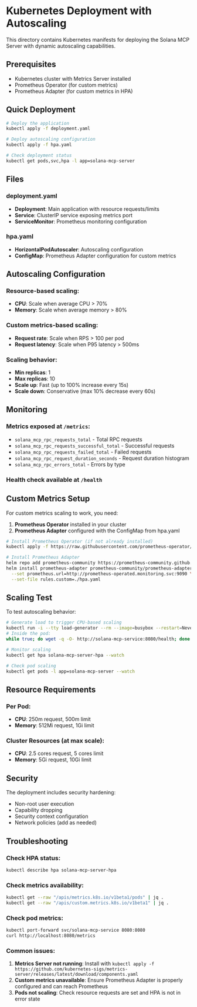 # Kubernetes Deployment with Autoscaling

This directory contains Kubernetes manifests for deploying the Solana MCP Server with dynamic autoscaling capabilities.

## Prerequisites

- Kubernetes cluster with Metrics Server installed
- Prometheus Operator (for custom metrics)
- Prometheus Adapter (for custom metrics in HPA)

## Quick Deployment

```bash
# Deploy the application
kubectl apply -f deployment.yaml

# Deploy autoscaling configuration
kubectl apply -f hpa.yaml

# Check deployment status
kubectl get pods,svc,hpa -l app=solana-mcp-server
```

## Files

### deployment.yaml
- **Deployment**: Main application with resource requests/limits
- **Service**: ClusterIP service exposing metrics port
- **ServiceMonitor**: Prometheus monitoring configuration

### hpa.yaml
- **HorizontalPodAutoscaler**: Autoscaling configuration
- **ConfigMap**: Prometheus Adapter configuration for custom metrics

## Autoscaling Configuration

### Resource-based scaling:
- **CPU**: Scale when average CPU > 70%
- **Memory**: Scale when average memory > 80%

### Custom metrics-based scaling:
- **Request rate**: Scale when RPS > 100 per pod
- **Request latency**: Scale when P95 latency > 500ms

### Scaling behavior:
- **Min replicas**: 1
- **Max replicas**: 10
- **Scale up**: Fast (up to 100% increase every 15s)
- **Scale down**: Conservative (max 10% decrease every 60s)

## Monitoring

### Metrics exposed at `/metrics`:
- `solana_mcp_rpc_requests_total` - Total RPC requests
- `solana_mcp_rpc_requests_successful_total` - Successful requests
- `solana_mcp_rpc_requests_failed_total` - Failed requests  
- `solana_mcp_rpc_request_duration_seconds` - Request duration histogram
- `solana_mcp_rpc_errors_total` - Errors by type

### Health check available at `/health`

## Custom Metrics Setup

For custom metrics scaling to work, you need:

1. **Prometheus Operator** installed in your cluster
2. **Prometheus Adapter** configured with the ConfigMap from hpa.yaml

```bash
# Install Prometheus Operator (if not already installed)
kubectl apply -f https://raw.githubusercontent.com/prometheus-operator/prometheus-operator/main/bundle.yaml

# Install Prometheus Adapter
helm repo add prometheus-community https://prometheus-community.github.io/helm-charts
helm install prometheus-adapter prometheus-community/prometheus-adapter \
  --set prometheus.url=http://prometheus-operated.monitoring.svc:9090 \
  --set-file rules.custom=./hpa.yaml
```

## Scaling Test

To test autoscaling behavior:

```bash
# Generate load to trigger CPU-based scaling
kubectl run -i --tty load-generator --rm --image=busybox --restart=Never -- /bin/sh
# Inside the pod:
while true; do wget -q -O- http://solana-mcp-service:8080/health; done

# Monitor scaling
kubectl get hpa solana-mcp-server-hpa --watch

# Check pod scaling
kubectl get pods -l app=solana-mcp-server --watch
```

## Resource Requirements

### Per Pod:
- **CPU**: 250m request, 500m limit
- **Memory**: 512Mi request, 1Gi limit

### Cluster Resources (at max scale):
- **CPU**: 2.5 cores request, 5 cores limit  
- **Memory**: 5Gi request, 10Gi limit

## Security

The deployment includes security hardening:
- Non-root user execution
- Capability dropping
- Security context configuration
- Network policies (add as needed)

## Troubleshooting

### Check HPA status:
```bash
kubectl describe hpa solana-mcp-server-hpa
```

### Check metrics availability:
```bash
kubectl get --raw "/apis/metrics.k8s.io/v1beta1/pods" | jq .
kubectl get --raw "/apis/custom.metrics.k8s.io/v1beta1" | jq .
```

### Check pod metrics:
```bash
kubectl port-forward svc/solana-mcp-service 8080:8080
curl http://localhost:8080/metrics
```

### Common issues:
1. **Metrics Server not running**: Install with `kubectl apply -f https://github.com/kubernetes-sigs/metrics-server/releases/latest/download/components.yaml`
2. **Custom metrics unavailable**: Ensure Prometheus Adapter is properly configured and can reach Prometheus
3. **Pods not scaling**: Check resource requests are set and HPA is not in error state